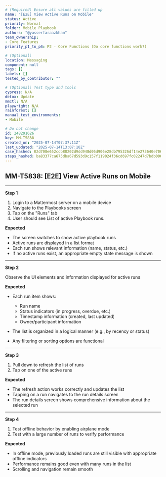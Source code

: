 ```yaml
---
# (Required) Ensure all values are filled up
name: "[E2E] View Active Runs on Mobile"
status: Active
priority: Normal
folder: Mobile Playbook
authors: "@yasserfaraazkhan"
team_ownership:
- Core Features
priority_p1_to_p4: P2 - Core Functions (Do core functions work?)

# (Optional)
location: Messaging
component: null
tags: []
labels: []
tested_by_contributor: ""

# (Optional) Test type and tools
cypress: N/A
detox: Update
mmctl: N/A
playwright: N/A
rainforest: []
manual_test_environments:
- Mobile

# Do not change
id: 248291626
key: MM-T5838
created_on: "2025-07-14T07:37:11Z"
last_updated: "2025-07-14T13:07:10Z"
case_hashed: 02d708e652ccb88202d9dd948d06d906e28db795326df14e273640e706e1c773d79a7c79a96fbb101f8623d990def19f
steps_hashed: ba83377ca675dba67d593d9c157f119024f36cd697fc02247d7bdb096521d6130d1506fc5d076a6f2c81114cb64ce355
---
```


<!-- (Auto-generated) Based on frontmatter's "key" and "name" -->

## MM-T5838: [E2E] View Active Runs on Mobile

---

**Step 1**

1. Login to a Mattermost server on a mobile device
2. Navigate to the Playbooks screen
3. Tap on the "Runs" tab
4. User should see List of active Playbook runs.

**Expected**

- The screen switches to show active playbook runs
- Active runs are displayed in a list format
- Each run shows relevant information (name, status, etc.)
- If no active runs exist, an appropriate empty state message is shown

---

**Step 2**

Observe the UI elements and information displayed for active runs

**Expected**

- Each run item shows:

  - Run name
  - Status indicators (in progress, overdue, etc.)
  - Timestamp information (created, last updated)
  - Owner/participant information

- The list is organized in a logical manner (e.g., by recency or status)

- Any filtering or sorting options are functional

---

**Step 3**

1. Pull down to refresh the list of runs
2. Tap on one of the active runs

**Expected**

- The refresh action works correctly and updates the list
- Tapping on a run navigates to the run details screen
- The run details screen shows comprehensive information about the selected run

---

**Step 4**

1. Test offline behavior by enabling airplane mode
2. Test with a large number of runs to verify performance

**Expected**

- In offline mode, previously loaded runs are still visible with appropriate offline indicators
- Performance remains good even with many runs in the list
- Scrolling and navigation remain smooth
